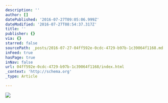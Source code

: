 ```yaml
---
description: ''
author: []
datePublished: '2016-07-27T09:05:06.999Z'
dateModified: '2016-07-27T08:54:37.317Z'
title: ''
publisher: {}
via: {}
starred: false
sourcePath: _posts/2016-07-27-04ff592e-0cdc-4729-b97b-1c39064f1168.md
inFeed: true
hasPage: true
inNav: false
url: 04ff592e-0cdc-4729-b97b-1c39064f1168/index.html
_context: 'http://schema.org'
_type: Article

---
```

![](https://the-grid-user-content.s3-us-west-2.amazonaws.com/7e792da4-805e-4008-a7e6-4d1bda8a6c2b.jpg)